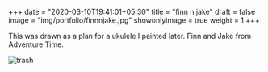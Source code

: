 +++
date = "2020-03-10T19:41:01+05:30"
title = "finn n jake"
draft = false
image = "img/portfolio/finnnjake.jpg"
showonlyimage = true
weight = 1
+++

This was drawn as a plan for a ukulele I painted later. Finn and Jake from Adventure Time.

![trash](/img/portfolio/finnnjake.jpg)
